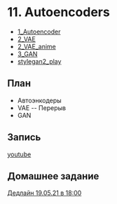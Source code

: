 # 11. Autoencoders

* [1_Autoencoder](https://colab.research.google.com/github/samstikhin/ml2022/blob/master/11-Autoencoders/1_Autoencoder.ipynb)
* [2_VAE](https://colab.research.google.com/github/samstikhin/ml2022/blob/master/11-Autoencoders/2_VAE.ipynb)
* [2_VAE_anime](https://colab.research.google.com/github/samstikhin/ml2022/blob/master/11-Autoencoders/2_VAE_anime.ipynb)
* [3_GAN](https://colab.research.google.com/github/samstikhin/ml2022/blob/master/11-Autoencoders/3_GAN.ipynb)
* [stylegan2_play](https://colab.research.google.com/github/samstikhin/ml2022/blob/master/11-Autoencoders/stylegan2_play.ipynb)

## План
* Автоэнкодеры
* VAE
-- Перерыв
* GAN

## Запись 
[youtube]()

## Домашнее задание
[Дедлайн 19.05.21 в 18:00]()
